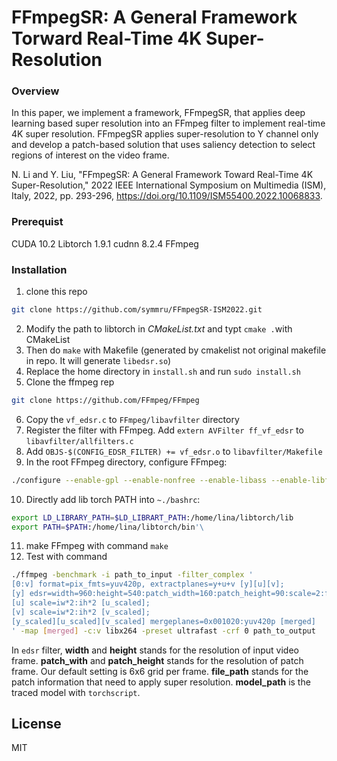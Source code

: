 # FFmpegSR: A General Framework Torward Real-Time 4K Super-Resolution



### Overview
In this paper, we implement a framework, FFmpegSR, that applies deep learning based super resolution into an FFmpeg filter to implement real-time 4K super resolution. FFmpegSR applies super-resolution to Y channel only and develop a patch-based solution that uses saliency detection to select regions of interest on the video frame.

N. Li and Y. Liu, "FFmpegSR: A General Framework Toward Real-Time 4K Super-Resolution," 2022 IEEE International Symposium on Multimedia (ISM), Italy, 2022, pp. 293-296, https://doi.org/10.1109/ISM55400.2022.10068833.

### Prerequist
CUDA 10.2
Libtorch 1.9.1
cudnn 8.2.4
FFmpeg 

### Installation
1. clone this repo
```sh
git clone https://github.com/symmru/FFmpegSR-ISM2022.git
```
2. Modify the path to libtorch in _CMakeList.txt_ and typt ``cmake .``with CMakeList
3. Then do ``make`` with Makefile (generated by cmakelist not original makefile in repo. It will generate ``libedsr.so``)
4. Replace the home directory in ``install.sh`` and run ``sudo install.sh`` 
5. Clone the ffmpeg rep
```sh
git clone https://github.com/FFmpeg/FFmpeg
```
6. Copy the ``vf_edsr.c`` to ``FFmpeg/libavfilter`` directory
7. Register the filter with FFmpeg. Add ``extern AVFilter ff_vf_edsr`` to ``libavfilter/allfilters.c``
8. Add ``OBJS-$(CONFIG_EDSR_FILTER) += vf_edsr.o`` to ``libavfilter/Makefile``
9. In the root FFmpeg directory, configure FFmpeg:
```sh
./configure --enable-gpl --enable-nonfree --enable-libass --enable-libfdk-aac --enable-libfreetype --enable-libvpx --enable-libx264 --enable-libxvid --extra-libs='-lstdc++ -ledsr'
```
10. Directly add lib torch PATH into ``~./bashrc``:
```sh
export LD_LIBRARY_PATH=$LD_LIBRART_PATH:/home/lina/libtorch/lib
export PATH=$PATH:/home/lina/libtorch/bin'\
```
11. make FFmpeg with command ``make``
12. Test with command
```sh
./ffmpeg -benchmark -i path_to_input -filter_complex '
[0:v] format=pix_fmts=yuv420p, extractplanes=y+u+v [y][u][v];
[y] edsr=width=960:height=540:patch_width=160:patch_height=90:scale=2:file_path=path_to_patch_file:model_path=path_to_model [y_scaled];
[u] scale=iw*2:ih*2 [u_scaled];
[v] scale=iw*2:ih*2 [v_scaled];
[y_scaled][u_scaled][v_scaled] mergeplanes=0x001020:yuv420p [merged]
' -map [merged] -c:v libx264 -preset ultrafast -crf 0 path_to_output
```

In ``edsr`` filter, **width** and **height** stands for the resolution of input video frame. **patch_with** and **patch_height** stands for the resolution of patch frame. Our default setting is 6x6 grid per frame.  **file_path** stands for the patch information that need to apply super resolution. **model_path** is the traced model with ``torchscript``.


## License

MIT


